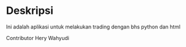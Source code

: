 # Deskripsi

Ini adalah aplikasi untuk melakukan trading dengan bhs python dan html

Contributor
Hery Wahyudi